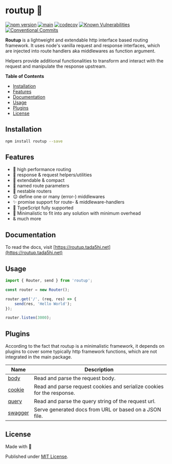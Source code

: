 # routup 🧙‍

[![npm version](https://badge.fury.io/js/routup.svg)](https://badge.fury.io/js/routup)
[![main](https://github.com/Tada5hi/routup/actions/workflows/main.yml/badge.svg)](https://github.com/Tada5hi/routup/actions/workflows/main.yml)
[![codecov](https://codecov.io/gh/tada5hi/routup/branch/master/graph/badge.svg?token=CLIA667K6V)](https://codecov.io/gh/tada5hi/routup)
[![Known Vulnerabilities](https://snyk.io/test/github/Tada5hi/routup/badge.svg)](https://snyk.io/test/github/Tada5hi/routup)
[![Conventional Commits](https://img.shields.io/badge/Conventional%20Commits-1.0.0-%23FE5196?logo=conventionalcommits&logoColor=white)](https://conventionalcommits.org)

**Routup** is a lightweight and extendable http interface based routing framework.
It uses node's vanilla request and response interfaces, which are injected into route handlers aka middlewares as function argument.

Helpers provide additional functionalities to transform and interact with the request and manipulate the response upstream.

**Table of Contents**

- [Installation](#installation)
- [Features](#features)
- [Documentation](#documentation)
- [Usage](#usage)
- [Plugins](#plugins)
- [License](#license)

## Installation

```bash
npm install routup --save
```

## Features

- 🚀 high performance routing
- 🧰 response & request helpers/utilities
- 💼 extendable & compact
- 🛫 named route parameters
- 📁 nestable routers
- 😌 define one or many (error-) middlewares
- ✨ promise support for route- & middleware-handlers
- 👕 TypeScript fully supported
- 🤏 Minimalistic to fit into any solution with minimum overhead
- & much more

## Documentation

To read the docs, visit [https://routup.tada5hi.net](https://routup.tada5hi.net)

## Usage

```typescript
import { Router, send } from 'routup';

const router = new Router();

router.get('/', (req, res) => {
    send(res, 'Hello World');
});

router.listen(3000);
```

## Plugins

According to the fact that routup is a minimalistic framework, it depends on plugins to cover some 
typically http framework functions, which are not integrated in the main package.

| Name                                                     | Description                                                            |
|----------------------------------------------------------|------------------------------------------------------------------------|
| [body](https://www.npmjs.com/package/@routup/body)       | Read and parse the request body.                                       |
| [cookie](https://www.npmjs.com/package/@routup/cookie)   | Read and parse request cookies and serialize cookies for the response. |
| [query](https://www.npmjs.com/package/@routup/query)     | Read and parse the query string of the request url.                    |
| [swagger](https://www.npmjs.com/package/@routup/swagger) | Serve generated docs from URL or based on a JSON file.                 |

## License

Made with 💚

Published under [MIT License](./LICENSE).
